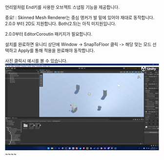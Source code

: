 언리얼처럼 End키를 사용한 오브젝트 스냅핑 기능을 제공합니다.

중요! : Skinned Mesh Renderer는 중심 앵커가 발 밑에 있어야 재대로 동작합니다.
2.0.0 부터 2D도 지원합니다.
Both(2.5)는 아직 미지원입니다.

2.0.0부터 EditorCoroutin 패키지가 필요합니다.

설치를 완료하면 유니티 상단에 Window -> SnapToFloor 클릭 -> 해당 맞는 모드 선택하고 Apply를 통해 적용을 완료해야 동작합니다.

사진 클릭시 예시를 볼 수 있습니다.
[![미리보기 영상](Image~/preview.png)](https://www.youtube.com/watch?v=X-SW5h7bFJY)~~~~
